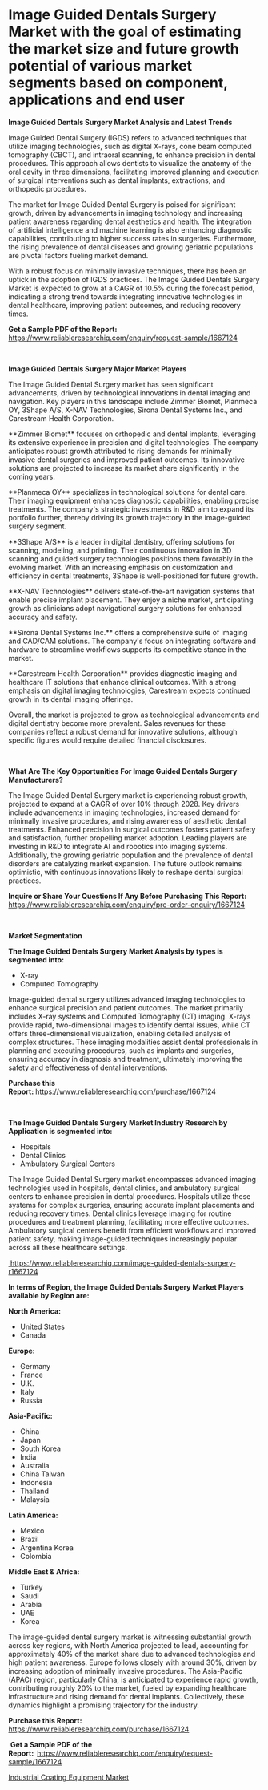 <p><h1>Image Guided Dentals Surgery Market with the goal of estimating the market size and future growth potential of various market segments based on component, applications and end user</h1></p><p><strong>Image Guided Dentals Surgery Market Analysis and Latest Trends</strong></p>
<p><p>Image Guided Dental Surgery (IGDS) refers to advanced techniques that utilize imaging technologies, such as digital X-rays, cone beam computed tomography (CBCT), and intraoral scanning, to enhance precision in dental procedures. This approach allows dentists to visualize the anatomy of the oral cavity in three dimensions, facilitating improved planning and execution of surgical interventions such as dental implants, extractions, and orthopedic procedures.</p><p>The market for Image Guided Dental Surgery is poised for significant growth, driven by advancements in imaging technology and increasing patient awareness regarding dental aesthetics and health. The integration of artificial intelligence and machine learning is also enhancing diagnostic capabilities, contributing to higher success rates in surgeries. Furthermore, the rising prevalence of dental diseases and growing geriatric populations are pivotal factors fueling market demand.</p><p>With a robust focus on minimally invasive techniques, there has been an uptick in the adoption of IGDS practices. The Image Guided Dentals Surgery Market is expected to grow at a CAGR of 10.5% during the forecast period, indicating a strong trend towards integrating innovative technologies in dental healthcare, improving patient outcomes, and reducing recovery times.</p></p>
<p><strong>Get a Sample PDF of the Report:&nbsp;</strong> <a href="https://www.reliableresearchiq.com/enquiry/request-sample/1667124?utm_campaign=3109&utm_medium=2&utm_source=Github&utm_content=ia&utm_term=06032025&utm_id=image-guided-dentals-surgery">https://www.reliableresearchiq.com/enquiry/request-sample/1667124</a></p>
<p>&nbsp;</p>
<p><strong>Image Guided Dentals Surgery Major Market Players</strong></p>
<p><p>The Image Guided Dental Surgery market has seen significant advancements, driven by technological innovations in dental imaging and navigation. Key players in this landscape include Zimmer Biomet, Planmeca OY, 3Shape A/S, X-NAV Technologies, Sirona Dental Systems Inc., and Carestream Health Corporation.</p><p>**Zimmer Biomet** focuses on orthopedic and dental implants, leveraging its extensive experience in precision and digital technologies. The company anticipates robust growth attributed to rising demands for minimally invasive dental surgeries and improved patient outcomes. Its innovative solutions are projected to increase its market share significantly in the coming years.</p><p>**Planmeca OY** specializes in technological solutions for dental care. Their imaging equipment enhances diagnostic capabilities, enabling precise treatments. The company's strategic investments in R&D aim to expand its portfolio further, thereby driving its growth trajectory in the image-guided surgery segment.</p><p>**3Shape A/S** is a leader in digital dentistry, offering solutions for scanning, modeling, and printing. Their continuous innovation in 3D scanning and guided surgery technologies positions them favorably in the evolving market. With an increasing emphasis on customization and efficiency in dental treatments, 3Shape is well-positioned for future growth.</p><p>**X-NAV Technologies** delivers state-of-the-art navigation systems that enable precise implant placement. They enjoy a niche market, anticipating growth as clinicians adopt navigational surgery solutions for enhanced accuracy and safety.</p><p>**Sirona Dental Systems Inc.** offers a comprehensive suite of imaging and CAD/CAM solutions. The company's focus on integrating software and hardware to streamline workflows supports its competitive stance in the market.</p><p>**Carestream Health Corporation** provides diagnostic imaging and healthcare IT solutions that enhance clinical outcomes. With a strong emphasis on digital imaging technologies, Carestream expects continued growth in its dental imaging offerings.</p><p>Overall, the market is projected to grow as technological advancements and digital dentistry become more prevalent. Sales revenues for these companies reflect a robust demand for innovative solutions, although specific figures would require detailed financial disclosures.</p></p>
<p>&nbsp;</p>
<p><strong>What Are The Key Opportunities For Image Guided Dentals Surgery Manufacturers?</strong></p>
<p><p>The Image Guided Dental Surgery market is experiencing robust growth, projected to expand at a CAGR of over 10% through 2028. Key drivers include advancements in imaging technologies, increased demand for minimally invasive procedures, and rising awareness of aesthetic dental treatments. Enhanced precision in surgical outcomes fosters patient safety and satisfaction, further propelling market adoption. Leading players are investing in R&D to integrate AI and robotics into imaging systems. Additionally, the growing geriatric population and the prevalence of dental disorders are catalyzing market expansion. The future outlook remains optimistic, with continuous innovations likely to reshape dental surgical practices.</p></p>
<p><strong>Inquire or Share Your Questions If Any Before Purchasing This Report:</strong> <a href="https://www.reliableresearchiq.com/enquiry/pre-order-enquiry/1667124?utm_campaign=3109&utm_medium=2&utm_source=Github&utm_content=ia&utm_term=06032025&utm_id=image-guided-dentals-surgery">https://www.reliableresearchiq.com/enquiry/pre-order-enquiry/1667124</a></p>
<p>&nbsp;</p>
<p><strong>Market Segmentation</strong></p>
<p><strong>The Image Guided Dentals Surgery Market Analysis by types is segmented into:</strong></p>
<p><ul><li>X-ray</li><li>Computed Tomography</li></ul></p>
<p><p>Image-guided dental surgery utilizes advanced imaging technologies to enhance surgical precision and patient outcomes. The market primarily includes X-ray systems and Computed Tomography (CT) imaging. X-rays provide rapid, two-dimensional images to identify dental issues, while CT offers three-dimensional visualization, enabling detailed analysis of complex structures. These imaging modalities assist dental professionals in planning and executing procedures, such as implants and surgeries, ensuring accuracy in diagnosis and treatment, ultimately improving the safety and effectiveness of dental interventions.</p></p>
<p><strong>Purchase this Report:&nbsp;</strong><a href="https://www.reliableresearchiq.com/purchase/1667124?utm_campaign=3109&utm_medium=2&utm_source=Github&utm_content=ia&utm_term=06032025&utm_id=image-guided-dentals-surgery">https://www.reliableresearchiq.com/purchase/1667124</a></p>
<p>&nbsp;</p>
<p><strong>The Image Guided Dentals Surgery Market Industry Research by Application is segmented into:</strong></p>
<p><ul><li>Hospitals</li><li>Dental Clinics</li><li>Ambulatory Surgical Centers</li></ul></p>
<p><p>The Image Guided Dental Surgery market encompasses advanced imaging technologies used in hospitals, dental clinics, and ambulatory surgical centers to enhance precision in dental procedures. Hospitals utilize these systems for complex surgeries, ensuring accurate implant placements and reducing recovery times. Dental clinics leverage imaging for routine procedures and treatment planning, facilitating more effective outcomes. Ambulatory surgical centers benefit from efficient workflows and improved patient safety, making image-guided techniques increasingly popular across all these healthcare settings.</p></p>
<p><a href="https://www.reliableresearchiq.com/image-guided-dentals-surgery-r1667124?utm_campaign=3109&utm_medium=2&utm_source=Github&utm_content=ia&utm_term=06032025&utm_id=image-guided-dentals-surgery">&nbsp;https://www.reliableresearchiq.com/image-guided-dentals-surgery-r1667124</a></p>
<p><strong>In terms of Region, the Image Guided Dentals Surgery Market Players available by Region are:</strong></p>
<p>
    <p> <strong> North America: </strong>
        <ul>
            <li>United States</li>
            <li>Canada</li>
        </ul>
        </p> 
    <p> <strong> Europe: </strong>
        <ul>
            <li>Germany</li>
            <li>France</li>
            <li>U.K.</li>
            <li>Italy</li>
            <li>Russia</li>
        </ul>
        </p> 
    <p> <strong> Asia-Pacific: </strong>
        <ul>
            <li>China</li>
            <li>Japan</li>
            <li>South Korea</li>
            <li>India</li>
            <li>Australia</li>
            <li>China Taiwan</li>
            <li>Indonesia</li>
            <li>Thailand</li>
            <li>Malaysia</li>
        </ul>
        </p> 
    <p> <strong> Latin America: </strong>
        <ul>
            <li>Mexico</li>
            <li>Brazil</li>
            <li>Argentina Korea</li>
            <li>Colombia</li>
        </ul>
        </p> 
    <p> <strong> Middle East & Africa: </strong>
        <ul>
            <li>Turkey</li>
            <li>Saudi</li>
            <li>Arabia</li>
            <li>UAE</li>
            <li>Korea</li>
        </ul>
    </p>
    </p>
<p><p>The image-guided dental surgery market is witnessing substantial growth across key regions, with North America projected to lead, accounting for approximately 40% of the market share due to advanced technologies and high patient awareness. Europe follows closely with around 30%, driven by increasing adoption of minimally invasive procedures. The Asia-Pacific (APAC) region, particularly China, is anticipated to experience rapid growth, contributing roughly 20% to the market, fueled by expanding healthcare infrastructure and rising demand for dental implants. Collectively, these dynamics highlight a promising trajectory for the industry.</p></p>
<p><strong>Purchase this Report: </strong><a href="https://www.reliableresearchiq.com/purchase/1667124?utm_campaign=3109&utm_medium=2&utm_source=Github&utm_content=ia&utm_term=06032025&utm_id=image-guided-dentals-surgery">https://www.reliableresearchiq.com/purchase/1667124</a></p>
<p>&nbsp;<strong>Get a Sample PDF of the Report:&nbsp;&nbsp;</strong><a href="https://www.reliableresearchiq.com/enquiry/request-sample/1667124?utm_campaign=3109&utm_medium=2&utm_source=Github&utm_content=ia&utm_term=06032025&utm_id=image-guided-dentals-surgery">https://www.reliableresearchiq.com/enquiry/request-sample/1667124</a></p>
<p><strong></strong></p>
<p><p><a href="https://github.com/penecorodz74/Market-Research-Report-List-1/blob/main/industrial-coating-equipment-market.md?utm_campaign=3109&utm_medium=2&utm_source=Github&utm_content=ia&utm_term=06032025&utm_id=image-guided-dentals-surgery">Industrial Coating Equipment Market</a></p></p>